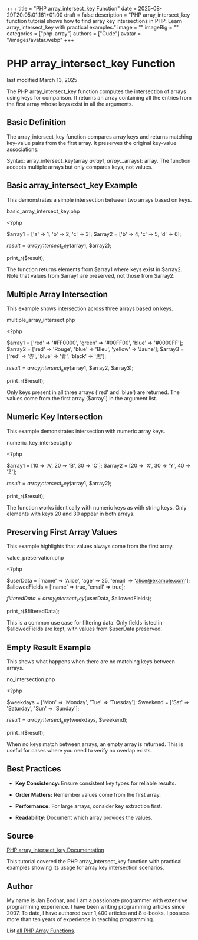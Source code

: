 +++
title = "PHP array_intersect_key Function"
date = 2025-08-29T20:05:01.161+01:00
draft = false
description = "PHP array_intersect_key function tutorial shows how to find array key intersections in PHP. Learn array_intersect_key with practical examples."
image = ""
imageBig = ""
categories = ["php-array"]
authors = ["Cude"]
avatar = "/images/avatar.webp"
+++

# PHP array_intersect_key Function

last modified March 13, 2025

The PHP array_intersect_key function computes the intersection
of arrays using keys for comparison. It returns an array containing all the
entries from the first array whose keys exist in all the arguments.

## Basic Definition

The array_intersect_key function compares array keys and returns
matching key-value pairs from the first array. It preserves the original
key-value associations.

Syntax: array_intersect_key(array $array1, array ...$arrays): array.
The function accepts multiple arrays but only compares keys, not values.

## Basic array_intersect_key Example

This demonstrates a simple intersection between two arrays based on keys.

basic_array_intersect_key.php
  

&lt;?php

$array1 = ['a' =&gt; 1, 'b' =&gt; 2, 'c' =&gt; 3];
$array2 = ['b' =&gt; 4, 'c' =&gt; 5, 'd' =&gt; 6];

$result = array_intersect_key($array1, $array2);

print_r($result);

The function returns elements from $array1 where keys exist in $array2.
Note that values from $array1 are preserved, not those from $array2.

## Multiple Array Intersection

This example shows intersection across three arrays based on keys.

multiple_array_intersect.php
  

&lt;?php

$array1 = ['red' =&gt; '#FF0000', 'green' =&gt; '#00FF00', 'blue' =&gt; '#0000FF'];
$array2 = ['red' =&gt; 'Rouge', 'blue' =&gt; 'Bleu', 'yellow' =&gt; 'Jaune'];
$array3 = ['red' =&gt; '赤', 'blue' =&gt; '青', 'black' =&gt; '黒'];

$result = array_intersect_key($array1, $array2, $array3);

print_r($result);

Only keys present in all three arrays ('red' and 'blue') are returned.
The values come from the first array ($array1) in the argument list.

## Numeric Key Intersection

This example demonstrates intersection with numeric array keys.

numeric_key_intersect.php
  

&lt;?php

$array1 = [10 =&gt; 'A', 20 =&gt; 'B', 30 =&gt; 'C'];
$array2 = [20 =&gt; 'X', 30 =&gt; 'Y', 40 =&gt; 'Z'];

$result = array_intersect_key($array1, $array2);

print_r($result);

The function works identically with numeric keys as with string keys.
Only elements with keys 20 and 30 appear in both arrays.

## Preserving First Array Values

This example highlights that values always come from the first array.

value_preservation.php
  

&lt;?php

$userData = ['name' =&gt; 'Alice', 'age' =&gt; 25, 'email' =&gt; 'alice@example.com'];
$allowedFields = ['name' =&gt; true, 'email' =&gt; true];

$filteredData = array_intersect_key($userData, $allowedFields);

print_r($filteredData);

This is a common use case for filtering data. Only fields listed in
$allowedFields are kept, with values from $userData preserved.

## Empty Result Example

This shows what happens when there are no matching keys between arrays.

no_intersection.php
  

&lt;?php

$weekdays = ['Mon' =&gt; 'Monday', 'Tue' =&gt; 'Tuesday'];
$weekend = ['Sat' =&gt; 'Saturday', 'Sun' =&gt; 'Sunday'];

$result = array_intersect_key($weekdays, $weekend);

print_r($result);

When no keys match between arrays, an empty array is returned. This is
useful for cases where you need to verify no overlap exists.

## Best Practices

- **Key Consistency:** Ensure consistent key types for reliable results.

- **Order Matters:** Remember values come from the first array.

- **Performance:** For large arrays, consider key extraction first.

- **Readability:** Document which array provides the values.

## Source

[PHP array_intersect_key Documentation](https://www.php.net/manual/en/function.array-intersect-key.php)

This tutorial covered the PHP array_intersect_key function with
practical examples showing its usage for array key intersection scenarios.

## Author

My name is Jan Bodnar, and I am a passionate programmer with extensive
programming experience. I have been writing programming articles since 2007.
To date, I have authored over 1,400 articles and 8 e-books. I possess more
than ten years of experience in teaching programming.

List [all PHP Array Functions](/php/#php-array).
